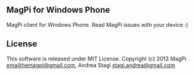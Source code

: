 MagPi for Windows Phone
-----------------------

MagPi client for Windows Phone. Read MagPi issues with your device :)

License
-------

This software is released under MIT License. Copyright (c) 2013 MagPi <emailthemagpi@gmail.com>, Andrea Stagi <stagi.andrea@gmail.com>
